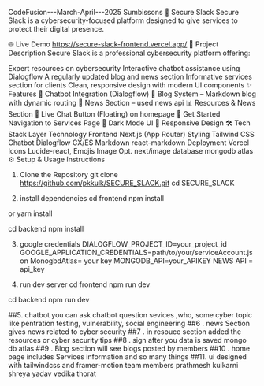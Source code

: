 CodeFusion---March-April---2025 Sumbissons
🚀 Secure Slack
Secure Slack is a cybersecurity-focused platform designed to give services to protect their digital presence.

🌐 Live Demo
https://secure-slack-frontend.vercel.app/
📌 Project Description
Secure Slack is a professional cybersecurity platform offering:

Expert resources on cybersecurity
Interactive chatbot assistance using Dialogflow
A regularly updated blog and news section
Informative services section for clients
Clean, responsive design with modern UI components
✨ Features
🔐 Chatbot Integration (Dialogflow)
📰 Blog System – Markdown blog with dynamic routing
🧠 News Section – used news api
📊 Resources & News Section
💬 Live Chat Button (Floating) on homepage
🚀 Get Started Navigation to Services Page
🌙 Dark Mode UI
📱 Responsive Design
🛠️ Tech Stack
Layer	Technology
Frontend	Next.js (App Router)
Styling	Tailwind CSS
Chatbot	Dialogflow CX/ES
Markdown	react-markdown
Deployment	Vercel
Icons	Lucide-react, Emojis
Image Opt.	next/image
database	mongodb atlas
⚙️ Setup & Usage Instructions
1. Clone the Repository
git clone https://github.com/pkkulk/SECURE_SLACK.git cd SECURE_SLACK

2. install dependencies
cd frontend
 npm install

or
yarn install

cd backend
npm install

3. google credentials
DIALOGFLOW_PROJECT_ID=your_project_id GOOGLE_APPLICATION_CREDENTIALS=path/to/your/serviceAccount.json MonogbdAtlas= your key
MONGODB_API=your_APIKEY
NEWS API = api_key

5. run dev server
cd frontend npm run dev

cd backend npm run dev

##5. chatbot you can ask chatbot question sevices ,who, some cyber topic like pentration testing, vulnerability, social engineering
##6 . news Section gives news related to cyber security 
##7 . in resouce section added the resources or cyber security tips
##8 . sign after you data is saved mongo db atlas 
##9 . Blog section will see blogs posted by members
##10 . home page includes Services information and so many things
##11. ui designed with tailwindcss and framer-motion 
team members prathmesh kulkarni shreya yadav vedika thorat
